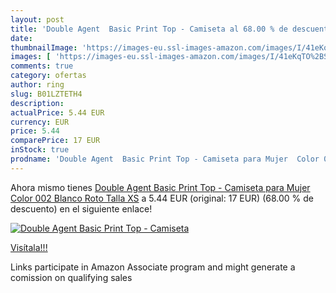 ```yaml
---
layout: post
title: 'Double Agent  Basic Print Top - Camiseta al 68.00 % de descuento'
date: 
thumbnailImage: 'https://images-eu.ssl-images-amazon.com/images/I/41eKqTO%2BSzL._SL200_.jpg'
images: [ 'https://images-eu.ssl-images-amazon.com/images/I/41eKqTO%2BSzL._SL200_.jpg' ]
comments: true
category: ofertas
author: ring
slug: B01LZTETH4
description:
actualPrice: 5.44 EUR
currency: EUR
price: 5.44
comparePrice: 17 EUR
inStock: true
prodname: 'Double Agent  Basic Print Top - Camiseta para Mujer  Color 002 Blanco Roto  Talla XS'
---
```


Ahora mismo tienes [Double Agent  Basic Print Top - Camiseta para Mujer  Color 002 Blanco Roto  Talla XS](https://www.amazon.es/dp/B01LZTETH4/?tag=tolees-21) a 5.44 EUR (original: 17 EUR) (68.00 %  de descuento) en el siguiente enlace!

[![Double Agent  Basic Print Top - Camiseta](https://images-eu.ssl-images-amazon.com/images/I/41eKqTO%2BSzL._SL200_.jpg)](https://www.amazon.es/dp/B01LZTETH4/?tag=tolees-21)

[Visítala!!!](https://www.amazon.es/dp/B01LZTETH4/?tag=tolees-21)

Links participate in Amazon Associate program and might generate a comission on qualifying sales
